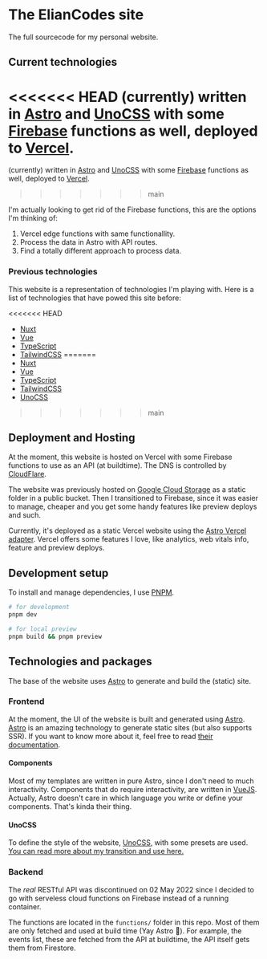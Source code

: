 # The ElianCodes site

The full sourcecode for my personal website.

## Current technologies

<<<<<<< HEAD
(currently) written in [Astro](https://astro.build) and [UnoCSS](https://uno.antfu.me) with some [Firebase](https://firebase.com) functions as well, deployed to [Vercel](https://vercel.com).
=======

(currently) written in [Astro](https://astro.build) and [UnoCSS](https://unocss.dev) with some [Firebase](https://firebase.com) functions as well, deployed to [Vercel](https://vercel.com).
>>>>>>> main

I'm actually looking to get rid of the Firebase functions, this are the options I'm thinking of:

1. Vercel edge functions with same functionallity.
1. Process the data in Astro with API routes.
1. Find a totally different approach to process data.

### Previous technologies

This website is a representation of technologies I'm playing with. Here is a list of technologies that have powed this site before:

<<<<<<< HEAD

- [Nuxt](https://nuxtjs.org)
- [Vue](https://vuejs.org)
- [TypeScript](https://www.typescript-lang.com)
- [TailwindCSS](https://tailwindcss.com)
=======
- [Nuxt](<https://nuxtjs.org>)
- [Vue](<https://vuejs.org>)
- [TypeScript](<https://www.typescript-lang.com>)
- [TailwindCSS](<https://tailwindcss.com>)
- [UnoCSS](https://unocss.dev)

>>>>>>> main

## Deployment and Hosting

At the moment, this website is hosted on Vercel with some Firebase functions to use as an API (at buildtime). The DNS is controlled by [CloudFlare](https://www.cloudflare.com).

The website was previously hosted on [Google Cloud Storage](https://cloud.google.com/storage) as a static folder in a public bucket. Then I transitioned to Firebase, since it was easier to manage, cheaper and you get some handy features like preview deploys and such.

Currently, it's deployed as a static Vercel website using the [Astro Vercel adapter](https://docs.astro.build/en/guides/integrations-guide/vercel/). Vercel offers some features I love, like analytics, web vitals info, feature and preview deploys.

## Development setup

To install and manage dependencies, I use [PNPM](https://pnpm.io/).

```bash
# for development
pnpm dev

# for local preview
pnpm build && pnpm preview
```

## Technologies and packages

The base of the website uses [Astro](https://astro.build) to generate and build the (static) site.

### Frontend

At the moment, the UI of the website is built and generated using [Astro](https://astro.build). [Astro](https://astro.build) is an amazing technology to generate static sites (but also supports SSR). If you want to know more about it, feel free to read [their documentation](https://docs.astro.build/getting-started).

#### Components

Most of my templates are written in pure Astro, since I don't need to much interactivity. Components that do require interactivity, are written in [VueJS](https://vuejs.org). Actually, Astro doesn't care in which language you write or define your components. That's kinda their thing.

#### UnoCSS

To define the style of the website, [UnoCSS](https://unocss.dev), with some presets are used. [You can read more about my transition and use here.](<https://www.elian.codes/blog/23-02-11-implementing-unocss-in-astro>)

### Backend

The _real_ RESTful API was discontinued on 02 May 2022 since I decided to go with serveless cloud functions on Firebase instead of a running container.

The functions are located in the `functions/` folder in this repo. Most of them are only fetched and used at build time (Yay Astro 🙌). For example, the events list, these are fetched from the API at buildtime, the API itself gets them from Firestore.
